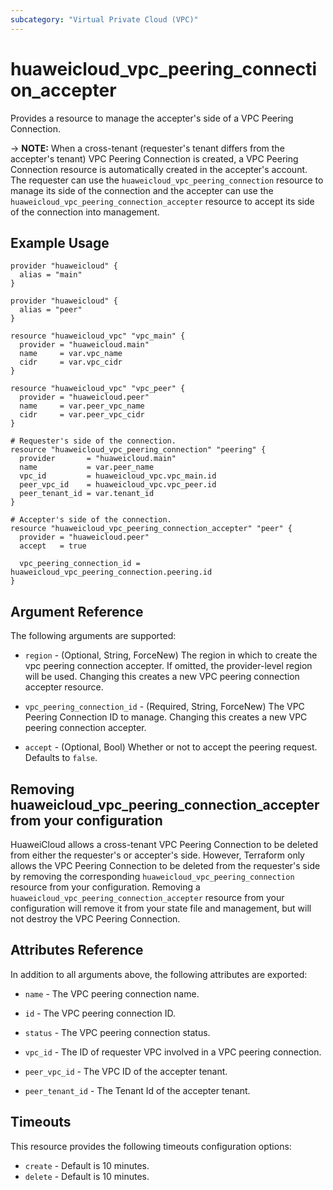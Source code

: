 ```yaml
---
subcategory: "Virtual Private Cloud (VPC)"
---
```


# huaweicloud_vpc_peering_connection_accepter

Provides a resource to manage the accepter's side of a VPC Peering Connection.

-> **NOTE:** When a cross-tenant (requester's tenant differs from the accepter's tenant) VPC Peering Connection
  is created, a VPC Peering Connection resource is automatically created in the accepter's account.
  The requester can use the `huaweicloud_vpc_peering_connection` resource to manage its side of the connection and
  the accepter can use the `huaweicloud_vpc_peering_connection_accepter` resource to accept its side of the connection
  into management.

## Example Usage

```hcl
provider "huaweicloud" {
  alias = "main"
}

provider "huaweicloud" {
  alias = "peer"
}

resource "huaweicloud_vpc" "vpc_main" {
  provider = "huaweicloud.main"
  name     = var.vpc_name
  cidr     = var.vpc_cidr
}

resource "huaweicloud_vpc" "vpc_peer" {
  provider = "huaweicloud.peer"
  name     = var.peer_vpc_name
  cidr     = var.peer_vpc_cidr
}

# Requester's side of the connection.
resource "huaweicloud_vpc_peering_connection" "peering" {
  provider       = "huaweicloud.main"
  name           = var.peer_name
  vpc_id         = huaweicloud_vpc.vpc_main.id
  peer_vpc_id    = huaweicloud_vpc.vpc_peer.id
  peer_tenant_id = var.tenant_id
}

# Accepter's side of the connection.
resource "huaweicloud_vpc_peering_connection_accepter" "peer" {
  provider = "huaweicloud.peer"
  accept   = true

  vpc_peering_connection_id = huaweicloud_vpc_peering_connection.peering.id
}
 ```

## Argument Reference

The following arguments are supported:

* `region` - (Optional, String, ForceNew) The region in which to create the vpc peering connection accepter. If omitted,
  the provider-level region will be used. Changing this creates a new VPC peering connection accepter resource.

* `vpc_peering_connection_id` - (Required, String, ForceNew) The VPC Peering Connection ID to manage. Changing this
  creates a new VPC peering connection accepter.

* `accept` - (Optional, Bool) Whether or not to accept the peering request. Defaults to `false`.

## Removing huaweicloud_vpc_peering_connection_accepter from your configuration

HuaweiCloud allows a cross-tenant VPC Peering Connection to be deleted from either the requester's or accepter's side.
However, Terraform only allows the VPC Peering Connection to be deleted from the requester's side by removing the
corresponding `huaweicloud_vpc_peering_connection` resource from your configuration.
Removing a `huaweicloud_vpc_peering_connection_accepter` resource from your configuration will remove it from your
state file and management, but will not destroy the VPC Peering Connection.

## Attributes Reference

In addition to all arguments above, the following attributes are exported:

* `name` - The VPC peering connection name.

* `id` - The VPC peering connection ID.

* `status` - The VPC peering connection status.

* `vpc_id` - The ID of requester VPC involved in a VPC peering connection.

* `peer_vpc_id` - The VPC ID of the accepter tenant.

* `peer_tenant_id` - The Tenant Id of the accepter tenant.

## Timeouts

This resource provides the following timeouts configuration options:

* `create` - Default is 10 minutes.
* `delete` - Default is 10 minutes.
